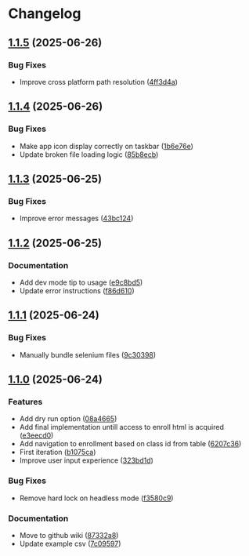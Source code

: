 # Changelog

## [1.1.5](https://github.com/NEIAAC/plannei/compare/v1.1.4...v1.1.5) (2025-06-26)


### Bug Fixes

* Improve cross platform path resolution ([4ff3d4a](https://github.com/NEIAAC/plannei/commit/4ff3d4a77c96d103d908fb31eae6f6efba2ebee4))

## [1.1.4](https://github.com/NEIAAC/plannei/compare/v1.1.3...v1.1.4) (2025-06-26)


### Bug Fixes

* Make app icon display correctly on taskbar ([1b6e76e](https://github.com/NEIAAC/plannei/commit/1b6e76e0b2a7c1da8179e5760517088d4c4fb0c1))
* Update broken file loading logic ([85b8ecb](https://github.com/NEIAAC/plannei/commit/85b8ecb72ad697bd4ac131d096a1a95b22a51796))

## [1.1.3](https://github.com/NEIAAC/plannei/compare/v1.1.2...v1.1.3) (2025-06-25)


### Bug Fixes

* Improve error messages ([43bc124](https://github.com/NEIAAC/plannei/commit/43bc124e15e0a8ec5918c8741c9013d924e581d3))

## [1.1.2](https://github.com/NEIAAC/plannei/compare/v1.1.1...v1.1.2) (2025-06-25)


### Documentation

* Add dev mode tip to usage ([e9c8bd5](https://github.com/NEIAAC/plannei/commit/e9c8bd5ed404c8c28e4c9f2e6acac90a97bf04e1))
* Update error instructions ([f86d610](https://github.com/NEIAAC/plannei/commit/f86d610499f2607cb6943e6efc997c5f6376b377))

## [1.1.1](https://github.com/NEIAAC/plannei/compare/v1.1.0...v1.1.1) (2025-06-24)


### Bug Fixes

* Manually bundle selenium files ([9c30398](https://github.com/NEIAAC/plannei/commit/9c303983d1a91fe706e0ec0b6c14bac2220814ed))

## [1.1.0](https://github.com/NEIAAC/plannei/compare/v1.0.0...v1.1.0) (2025-06-24)


### Features

* Add dry run option ([08a4665](https://github.com/NEIAAC/plannei/commit/08a4665ab845bcfbda54d0867b915b1dab9e8b38))
* Add final implementation untill access to enroll html is acquired ([e3eecd0](https://github.com/NEIAAC/plannei/commit/e3eecd0642ae88f0a5794e89a0b14ef12b83d98d))
* Add navigation to enrollment based on class id from table ([6207c36](https://github.com/NEIAAC/plannei/commit/6207c36c3961bdaeb854d64e246ac5a2e8c79537))
* First iteration ([b1075ca](https://github.com/NEIAAC/plannei/commit/b1075ca92c315b99f6d1075d0ca6bdc7a9996cf2))
* Improve user input experience ([323bd1d](https://github.com/NEIAAC/plannei/commit/323bd1de5579dff9a5da28d303c3b135b41d0590))


### Bug Fixes

* Remove hard lock on headless mode ([f3580c9](https://github.com/NEIAAC/plannei/commit/f3580c9bc12ef43103056c1a41d11c5c98857077))


### Documentation

* Move to github wiki ([87332a8](https://github.com/NEIAAC/plannei/commit/87332a85180276309bc9cd41b05b89690c2619c0))
* Update example csv ([7c09597](https://github.com/NEIAAC/plannei/commit/7c09597453782e449dad4143f53dfaaf0423afef))
